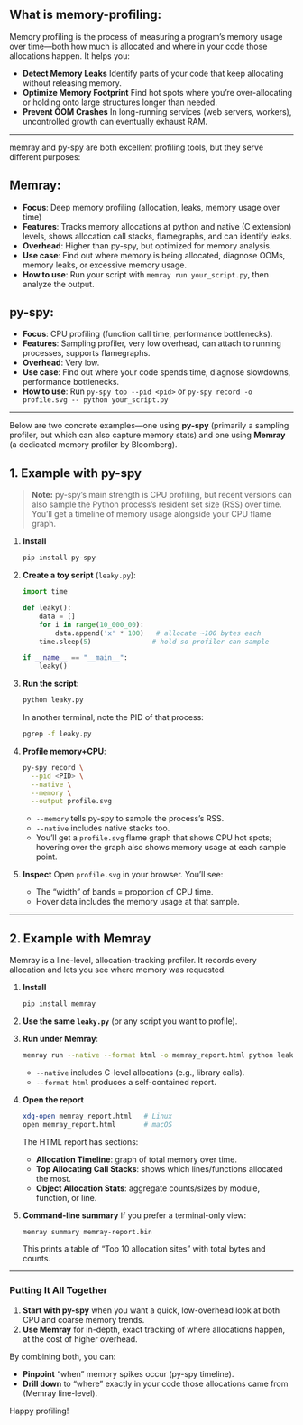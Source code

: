 ## What is memory-profiling:

Memory profiling is the process of measuring a program’s memory usage over time—both how much is allocated and where in your code those allocations happen. It helps you:

* **Detect Memory Leaks**
  Identify parts of your code that keep allocating without releasing memory.
* **Optimize Memory Footprint**
  Find hot spots where you’re over-allocating or holding onto large structures longer than needed.
* **Prevent OOM Crashes**
  In long-running services (web servers, workers), uncontrolled growth can eventually exhaust RAM.

---

memray and py-spy are both excellent profiling tools, but they serve different purposes:

## Memray:
- **Focus**: Deep memory profiling (allocation, leaks, memory usage over time)
- **Features**: Tracks memory allocations at python and native (C extension) levels, shows allocation call stacks, flamegraphs, and can identify leaks.
- **Overhead**: Higher than py-spy, but optimized for memory analysis.
- **Use case**: Find out where memory is being allocated, diagnose OOMs, memory leaks, or excessive memory usage.
- **How to use**: Run your script with `memray run your_script.py`, then analyze the output.

## py-spy:
- **Focus**: CPU profiling (function call time, performance bottlenecks).
- **Features**: Sampling profiler, very low overhead, can attach to running processes, supports flamegraphs.
- **Overhead**: Very low.
- **Use case**: Find out where your code spends time, diagnose slowdowns, performance bottlenecks.
- **How to use**: Run `py-spy top --pid <pid>` or `py-spy record -o profile.svg -- python your_script.py`

---

Below are two concrete examples—one using **py-spy** (primarily a sampling profiler, but which can also capture memory stats) and one using **Memray** (a dedicated memory profiler by Bloomberg).


## 1. Example with py-spy

> **Note:**
> py-spy’s main strength is CPU profiling, but recent versions can also sample the Python process’s resident set size (RSS) over time. You’ll get a timeline of memory usage alongside your CPU flame graph.

1. **Install**

   ```bash
   pip install py-spy
   ```

2. **Create a toy script** (`leaky.py`):

   ```python
   import time

   def leaky():
       data = []
       for i in range(10_000_00):
           data.append('x' * 100)   # allocate ~100 bytes each
       time.sleep(5)               # hold so profiler can sample

   if __name__ == "__main__":
       leaky()
   ```

3. **Run the script**:

   ```bash
   python leaky.py
   ```

   In another terminal, note the PID of that process:

   ```bash
   pgrep -f leaky.py
   ```

4. **Profile memory+CPU**:

   ```bash
   py-spy record \
     --pid <PID> \
     --native \
     --memory \
     --output profile.svg
   ```

   * `--memory` tells py-spy to sample the process’s RSS.
   * `--native` includes native stacks too.
   * You’ll get a `profile.svg` flame graph that shows CPU hot spots; hovering over the graph also shows memory usage at each sample point.

5. **Inspect**
   Open `profile.svg` in your browser. You’ll see:

   * The “width” of bands = proportion of CPU time.
   * Hover data includes the memory usage at that sample.

---

## 2. Example with Memray

Memray is a line-level, allocation-tracking profiler. It records every allocation and lets you see where memory was requested.

1. **Install**

   ```bash
   pip install memray
   ```

2. **Use the same `leaky.py`** (or any script you want to profile).

3. **Run under Memray**:

   ```bash
   memray run --native --format html -o memray_report.html python leaky.py
   ```

   * `--native` includes C-level allocations (e.g., library calls).
   * `--format html` produces a self-contained report.

4. **Open the report**

   ```bash
   xdg-open memray_report.html   # Linux
   open memray_report.html       # macOS
   ```

   The HTML report has sections:

   * **Allocation Timeline**: graph of total memory over time.
   * **Top Allocating Call Stacks**: shows which lines/functions allocated the most.
   * **Object Allocation Stats**: aggregate counts/sizes by module, function, or line.

5. **Command-line summary**
   If you prefer a terminal-only view:

   ```bash
   memray summary memray-report.bin
   ```

   This prints a table of “Top 10 allocation sites” with total bytes and counts.

---

### Putting It All Together

1. **Start with py-spy** when you want a quick, low-overhead look at both CPU and coarse memory trends.
2. **Use Memray** for in-depth, exact tracking of where allocations happen, at the cost of higher overhead.

By combining both, you can:

* **Pinpoint** “when” memory spikes occur (py-spy timeline).
* **Drill down** to “where” exactly in your code those allocations came from (Memray line-level).

Happy profiling!

